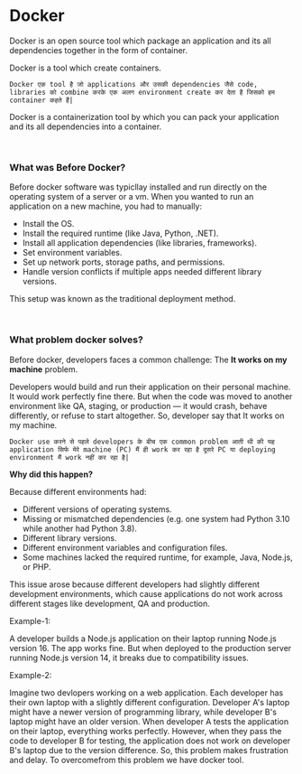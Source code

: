 # Docker

Docker is an open source tool which package an application and its all dependencies together in the form of container.

Docker is a tool which create containers.

```Docker एक tool है जो applications और उसकी dependencies जैसे code, libraries को combine करके एक अलग environment create कर देता है जिसको हम container कहते हैं|```

Docker is a containerization tool by which you can pack your application and its all dependencies into a container.

<br>

### What was Before Docker?

Before docker software was typicllay installed and run directly on the operating system of a server or a vm. When you wanted to run an application on a new machine, you had to manually:
- Install the OS.
- Install the required runtime (like Java, Python, .NET).
- Install all application dependencies (like libraries, frameworks).
- Set environment variables.
- Set up network ports, storage paths, and permissions.
- Handle version conflicts if multiple apps needed different library versions.

This setup was known as the traditional deployment method.

<br>

### What problem docker solves?

Before docker, developers faces a common challenge: The **It works on my machine** problem. 

Developers would build and run their application on their personal machine. It would work perfectly fine there. But when the code was moved to another environment like QA, staging, or production — it would crash, behave differently, or refuse to start altogether. So, developer say that It works on my machine.

  ```Docker use करने से पहले developers के बीच एक common problem आती थी की यह application सिर्फ मेरे machine (PC) मैं ही work कर रहा है दूसरे PC या deploying environment मैं work नहीं कर रहा है|```

**Why did this happen?**

Because different environments had:
- Different versions of operating systems.
- Missing or mismatched dependencies (e.g. one system had Python 3.10 while another had Python 3.8).
- Different library versions.
- Different environment variables and configuration files.
- Some machines lacked the required runtime, for example, Java, Node.js, or PHP.

This issue arose because different developers had slightly different development environments, which cause applications do not work across different stages like development, QA and production.

Example-1: 

A developer builds a Node.js application on their laptop running Node.js version 16. The app works fine. But when deployed to the production server running Node.js version 14, it breaks due to compatibility issues.

Example-2:

Imagine two devlopers working on a web application. Each developer has their own laptop with a slightly different configuration. Developer A's laptop might have a newer version of programming library, while developer B's laptop might have an older version. When developer A tests the application on their laptop, everything works perfectly. However, when they pass the code to developer B for testing, the application does not work on developer B's laptop due to the version difference. So, this problem makes frustration and delay. To overcomefrom this problem we have docker tool.

<br>

### 
